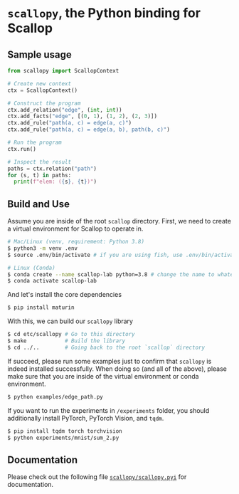 # `scallopy`, the Python binding for Scallop

## Sample usage

``` python
from scallopy import ScallopContext

# Create new context
ctx = ScallopContext()

# Construct the program
ctx.add_relation("edge", (int, int))
ctx.add_facts("edge", [(0, 1), (1, 2), (2, 3)])
ctx.add_rule("path(a, c) = edge(a, c)")
ctx.add_rule("path(a, c) = edge(a, b), path(b, c)")

# Run the program
ctx.run()

# Inspect the result
paths = ctx.relation("path")
for (s, t) in paths:
  print(f"elem: ({s}, {t})")
```

## Build and Use

Assume you are inside of the root `scallop` directory.
First, we need to create a virtual environment for Scallop to operate in.

``` bash
# Mac/Linux (venv, requirement: Python 3.8)
$ python3 -m venv .env
$ source .env/bin/activate # if you are using fish, use .env/bin/activate.fish

# Linux (Conda)
$ conda create --name scallop-lab python=3.8 # change the name to whatever you want
$ conda activate scallop-lab
```

And let's install the core dependencies

``` bash
$ pip install maturin
```

With this, we can build our `scallopy` library

``` bash
$ cd etc/scallopy # Go to this directory
$ make            # Build the library
$ cd ../..        # Going back to the root `scallop` directory
```

If succeed, please run some examples just to confirm that `scallopy` is indeed installed successfully.
When doing so (and all of the above), please make sure that you are inside of the virtual environment or
conda environment.

``` bash
$ python examples/edge_path.py
```

If you want to run the experiments in `/experiments` folder, you should additionally install PyTorch,
PyTorch Vision, and `tqdm`.

``` bash
$ pip install tqdm torch torchvision
$ python experiments/mnist/sum_2.py
```

## Documentation

Please check out the following file [`scallopy/scallopy.pyi`](scallopy/scallopy.pyi) for documentation.
